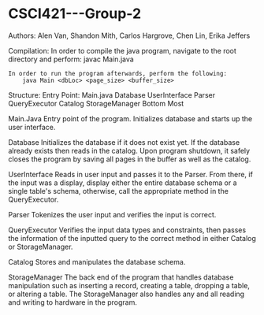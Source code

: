 # CSCI421---Group-2

Authors: Alen Van, Shandon Mith, Carlos Hargrove, Chen Lin, Erika Jeffers

Compilation:
    In order to compile the java program, navigate to the root directory and perform:
        javac Main.java
    
    In order to run the program afterwards, perform the following:
        java Main <dbLoc> <page_size> <buffer_size>

Structure:
    Entry Point:
        Main.java
        Database
        UserInterface
        Parser
        QueryExecutor
        Catalog
        StorageManager
    Bottom Most

Main.Java
    Entry point of the program. Initializes database and starts up the user interface.

Database
    Initializes the database if it does not exist yet.
    If the database already exists then reads in the catalog.
    Upon program shutdown, it safely closes the program by saving all pages in the buffer as well as the catalog.

UserInterface
    Reads in user input and passes it to the Parser.
    From there, if the input was a display, display either the entire database schema or a single table's schema, otherwise, call the appropriate method in the QueryExecutor.

Parser
    Tokenizes the user input and verifies the input is correct.

QueryExecutor
    Verifies the input data types and constraints, then passes the information of the inputted query to the correct method in either Catalog or StorageManager.

Catalog
    Stores and manipulates the database schema.

StorageManager
    The back end of the program that handles database manipulation such as inserting a record, creating a table, dropping a table, or altering a table.
    The StorageManager also handles any and all reading and writing to hardware in the program.